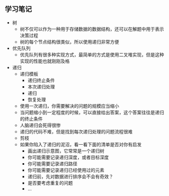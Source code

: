 ## 学习笔记

- 树
  - 树不仅可以作为一种用于存储数据的数据结构，还可以在解题中用于表示决策过程
  - 树的每个节点结构很类似，所以使用递归非常方便
- 优先队列
  - 优先队列有很多种实现方式，最简单的方式是使用二叉堆实现，但是这种实现的性能也就刚刚及格
- 递归
  - 递归模板
    - 递归终止条件
    - 本次递归处理
    - 递归
    - 恢复处理
  - 使用一次递归，你需要解决的问题的规模应当缩小
  - 当问题缩小到一定程度的时候，可以直接给出答案，这个答案往往是递归的终止条件
  - 人脑递归会死得很惨
  - 递归的代码不难，但是找到每次递归处理的问题流程很难
  - 剪枝
  - 如果你陷入了递归的泥沼，看一看下面的清单是否对你有启发
    - 画出递归示意图，它常常是一个递归树
    - 你可能需要记录递归深度，或者目标深度
    - 你可能需要记录递归路径
    - 你可能需要记录递归已经使用过的元素
    - 递归前，先对数据进行排序会不会有奇效？
    - 是否要考虑重复的问题
    - ...